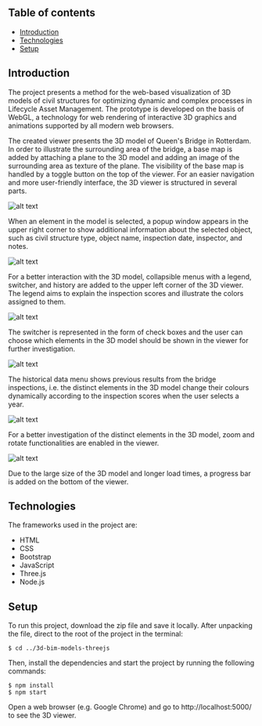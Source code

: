 ## Table of contents
* [Introduction](#introduction)
* [Technologies](#technologies)
* [Setup](#setup)

## Introduction
The project presents a method for the web-based visualization of 3D models of civil structures for optimizing dynamic and complex processes in Lifecycle Asset Management. The prototype is developed on the basis of WebGL, a technology for web rendering of interactive 3D graphics and animations supported by all modern web browsers.

The created viewer presents the 3D model of Queen's Bridge in Rotterdam. In order to illustrate the surrounding area of the bridge, a base map is added by attaching a plane to the 3D model and adding an image of the surrounding area as texture of the plane. The visibility of the base map is handled by a toggle button on the top of the viewer. For an easier navigation and more user-friendly interface, the 3D viewer is structured in several parts.

![alt text](https://github.com/mmanolova-92/3d-bim-models-threejs/blob/master/images/3d-viewer.PNG)

When an element in the model is selected, a popup window appears in the upper right corner to show additional information about the selected object, such as civil structure type, object name, inspection date, inspector, and notes. 

![alt text](https://github.com/mmanolova-92/3d-bim-models-threejs/blob/master/images/3d-viewer-object-selection.PNG)

For a better interaction with the 3D model, collapsible menus with a legend, switcher, and history are added to the upper left corner of the 3D viewer. The legend aims to explain the inspection scores and illustrate the colors assigned to them. 

![alt text](https://github.com/mmanolova-92/3d-bim-models-threejs/blob/master/images/3d-viewer-legend.png)

The switcher is represented in the form of check boxes and the user can choose which elements in the 3D model should be shown in the viewer for further investigation. 

![alt text](https://github.com/mmanolova-92/3d-bim-models-threejs/blob/master/images/3d-viewer-switcher.png)

The historical data menu shows previous results from the bridge inspections, i.e. the distinct elements in the 3D model change their colours dynamically according to the inspection scores when the user selects a year.

![alt text](https://github.com/mmanolova-92/3d-bim-models-threejs/blob/master/images/3d-viewer-history.png)

For a better investigation of the distinct elements in the 3D model, zoom and rotate functionalities are enabled in the viewer.

![alt text](https://github.com/mmanolova-92/3d-bim-models-threejs/blob/master/images/3d-viewer-zoom-rotate.png)

Due to the large size of the 3D model and longer load times, a progress bar is added on the bottom of the viewer. 

## Technologies
The frameworks used in the project are:
* HTML
* CSS
* Bootstrap
* JavaScript
* Three.js
* Node.js

## Setup
To run this project, download the zip file and save it locally. After unpacking the file, direct to the root of the project in the terminal:

```
$ cd ../3d-bim-models-threejs
```

Then, install the dependencies and start the project by running the following commands:
```
$ npm install
$ npm start
```

Open a web browser (e.g. Google Chrome) and go to http://localhost:5000/ to see the 3D viewer.
